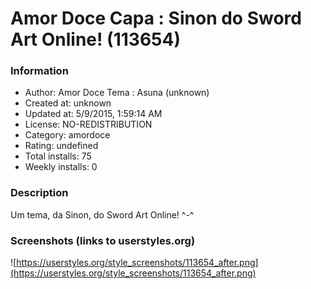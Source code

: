 # Amor Doce Capa : Sinon do Sword Art Online! (113654)

### Information
- Author: Amor Doce Tema : Asuna (unknown)
- Created at: unknown
- Updated at: 5/9/2015, 1:59:14 AM
- License: NO-REDISTRIBUTION
- Category: amordoce
- Rating: undefined
- Total installs: 75
- Weekly installs: 0


### Description
Um tema, da Sinon, do Sword Art Online! ^-^


### Screenshots (links to userstyles.org)
![https://userstyles.org/style_screenshots/113654_after.png](https://userstyles.org/style_screenshots/113654_after.png)


